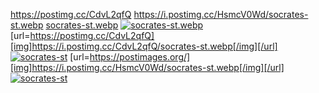 https://postimg.cc/CdvL2qfQ
https://i.postimg.cc/HsmcV0Wd/socrates-st.webp
[socrates-st.webp](https://postimg.cc/CdvL2qfQ)
[![socrates-st.webp](https://i.postimg.cc/HsmcV0Wd/socrates-st.webp)](https://postimg.cc/CdvL2qfQ)
[url=https://postimg.cc/CdvL2qfQ][img]https://i.postimg.cc/CdvL2qfQ/socrates-st.webp[/img][/url]
<a href='https://postimg.cc/CdvL2qfQ' target='_blank'><img src='https://i.postimg.cc/CdvL2qfQ/socrates-st.webp' border='0' alt='socrates-st'/></a>
[url=https://postimages.org/][img]https://i.postimg.cc/HsmcV0Wd/socrates-st.webp[/img][/url]
<a href='https://postimages.org/' target='_blank'><img src='https://i.postimg.cc/HsmcV0Wd/socrates-st.webp' border='0' alt='socrates-st'/></a>
